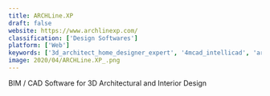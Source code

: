 ```yaml
---
title: ARCHLine.XP
draft: false 
website: https://www.archlinexp.com/
classification: ['Design Softwares']
platform: ['Web']
keywords: ['3d_architect_home_designer_expert', '4mcad_intellicad', 'archi', 'autodesk_autocad', 'coreldraw_technical_suite_x7', 'design_master_electrical', 'draft_it', 'draftsight', 'easy_blue_print', 'frank', 'home_designer', 'istruct', 'librecad', 'masterspec', 'magicplan', 'sketchup', 'zwcad', 'abisplan_3d', 'nanocad', 'pcon.planner', 'progecad_2010_professional']
image: 2020/04/ARCHLine.XP_.png
---
```

BIM / CAD Software for 3D Architectural and Interior Design